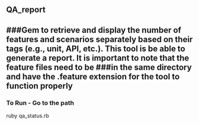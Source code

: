 ## QA_report
###Gem to retrieve and display the number of features and scenarios separately based on their tags (e.g., unit, API, etc.). This tool is be able to generate a report. It is important to note that the feature files need to be ###in the same directory and have the .feature extension for the tool to function properly
-----------
### To Run - Go to the path
ruby qa_status.rb
